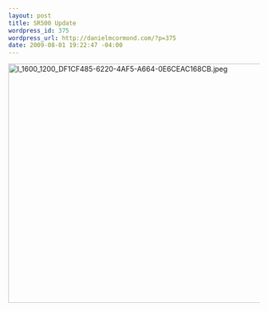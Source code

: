 ```yaml
--- 
layout: post
title: SR500 Update
wordpress_id: 375
wordpress_url: http://danielmcormond.com/?p=375
date: 2009-08-01 19:22:47 -04:00
---
```

<img class="alignnone size-full wp-image-374" title="l_1600_1200_DF1CF485-6220-4AF5-A664-0E6CEAC168CB.jpeg" src="http://danielmcormond.com/wp-content/uploads/2009/08/l_1600_1200_DF1CF485-6220-4AF5-A664-0E6CEAC168CB.jpeg" alt="l_1600_1200_DF1CF485-6220-4AF5-A664-0E6CEAC168CB.jpeg" width="640" height="480" />

